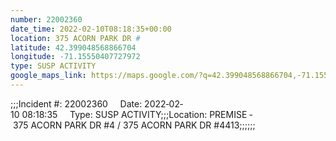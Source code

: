 ```yaml
---
number: 22002360
date_time: 2022-02-10T08:18:35+00:00
location: 375 ACORN PARK DR #
latitude: 42.399048568866704
longitude: -71.15550407727972
type: SUSP ACTIVITY
google_maps_link: https://maps.google.com/?q=42.399048568866704,-71.15550407727972
---
```


;;;Incident #: 22002360     Date: 2022‐02‐10 08:18:35     Type: SUSP ACTIVITY;;;Location: PREMISE ‐ 375 ACORN PARK DR #4 / 375 ACORN PARK DR #4413;;;;;;
